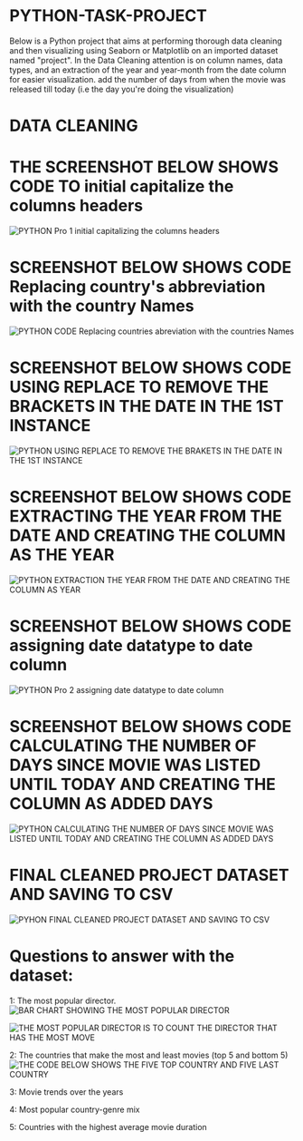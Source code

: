 # PYTHON-TASK-PROJECT

Below is a Python project that aims at performing thorough data cleaning and then visualizing using Seaborn or Matplotlib on an imported dataset named "project". 
In the Data Cleaning attention is on column names, data types, and an extraction of the year and year-month from the date column for easier visualization.
add the number of days from when the movie was released till today (i.e the day you're doing the visualization)

# DATA CLEANING

# THE SCREENSHOT BELOW SHOWS CODE TO initial capitalize the columns headers
![PYTHON Pro 1  initial capitalizing the columns headers](https://github.com/Tonyigba/PYTHON-TASK-PROJECT/assets/143624967/71a9e8cf-1f38-47f2-8052-09f4c7306405)

# SCREENSHOT BELOW SHOWS CODE Replacing country's abbreviation with the country Names
![PYTHON CODE Replacing countries abreviation with the countries Names](https://github.com/Tonyigba/PYTHON-TASK-PROJECT/assets/143624967/9355cdcb-988c-4de6-94d8-28af204a4d51)

# SCREENSHOT BELOW SHOWS CODE USING REPLACE TO REMOVE THE BRACKETS IN THE DATE IN THE 1ST INSTANCE
![PYTHON  USING REPLACE TO REMOVE THE BRAKETS IN THE DATE IN THE 1ST INSTANCE](https://github.com/Tonyigba/PYTHON-TASK-PROJECT/assets/143624967/5071628a-c345-44d9-9ea7-5d97c6a16988)

# SCREENSHOT BELOW SHOWS CODE EXTRACTING THE YEAR FROM THE DATE AND CREATING THE COLUMN AS THE YEAR
![PYTHON EXTRACTION THE YEAR FROM THE DATE AND CREATING THE COLUMN AS YEAR](https://github.com/Tonyigba/PYTHON-TASK-PROJECT/assets/143624967/106067cf-9e97-445f-bf47-618c8848ce1d)

# SCREENSHOT BELOW SHOWS CODE assigning date datatype to date column
![PYTHON Pro 2 assigning date datatype to date column](https://github.com/Tonyigba/PYTHON-TASK-PROJECT/assets/143624967/40fdb98a-0fde-453e-a741-466dc607f1c4)

# SCREENSHOT BELOW SHOWS CODE CALCULATING THE NUMBER OF DAYS SINCE MOVIE WAS LISTED UNTIL TODAY AND CREATING THE COLUMN AS ADDED DAYS
![PYTHON CALCULATING THE NUMBER OF DAYS SINCE MOVIE WAS LISTED UNTIL TODAY AND CREATING THE COLUMN AS ADDED DAYS](https://github.com/Tonyigba/PYTHON-TASK-PROJECT/assets/143624967/c528c4cb-9fec-42b5-88a4-6ac4805e044e)

# FINAL CLEANED PROJECT DATASET AND SAVING TO CSV
![PYHON FINAL CLEANED PROJECT DATASET AND SAVING TO CSV](https://github.com/Tonyigba/PYTHON-TASK-PROJECT/assets/143624967/d764aaf1-e0c4-4c44-a36b-c095d9c0fb2d)




# Questions to answer with the dataset:

1: The most popular director.
![BAR CHART SHOWING THE MOST POPULAR DIRECTOR](https://github.com/Tonyigba/PYTHON-TASK-PROJECT/assets/143624967/c95892bc-a8a6-4347-92d6-a114697a4d19)

![THE MOST POPULAR DIRECTOR IS TO COUNT THE DIRECTOR THAT HAS THE MOST MOVE](https://github.com/Tonyigba/PYTHON-TASK-PROJECT/assets/143624967/f590d50a-4491-4c9f-83dc-b292bb8c8ec3)

2: The countries that make the most and least movies (top 5 and bottom 5)
![THE CODE BELOW SHOWS THE FIVE TOP COUNTRY AND FIVE LAST COUNTRY](https://github.com/Tonyigba/PYTHON-TASK-PROJECT/assets/143624967/786f427e-0f98-4aa5-a176-9a04e074f9ce)

3: Movie trends over the years

4: Most popular country-genre mix

5: Countries with the highest average movie duration

